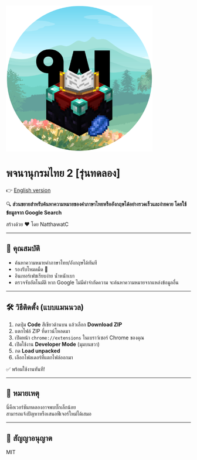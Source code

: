 ![header](https://github.com/Natthawat-WB/ThaiDictionary-Alpha-/blob/main/logo.png?raw=true)

# พจนานุกรมไทย 2 [รุ่นทดลอง]

👉 [English version](README.md)

🔍 **ส่วนขยายสำหรับค้นหาความหมายของคำภาษาไทยหรืออังกฤษได้อย่างรวดเร็วและง่ายดาย โดยใช้ข้อมูลจาก Google Search**

สร้างด้วย ❤️ โดย NatthawatC

---

## 🧠 คุณสมบัติ
- ค้นหาความหมายคำภาษาไทย/อังกฤษได้ทันที
- รองรับโหมดมืด 🌙
- อินเทอร์เฟซเรียบง่าย น้ำหนักเบา
- ตรวจจับอัตโนมัติ หาก Google ไม่มีคำจำกัดความ จะค้นหาความหมายจากแหล่งข้อมูลอื่น

---

## 🛠 วิธีติดตั้ง (แบบแมนนวล)

1. กดปุ่ม **Code** สีเขียวด้านบน แล้วเลือก **Download ZIP**  
2. แตกไฟล์ ZIP ที่ดาวน์โหลดมา  
3. เปิดหน้า `chrome://extensions` ในเบราว์เซอร์ Chrome ของคุณ  
4. เปิดใช้งาน **Developer Mode** (มุมบนขวา)  
5. กด **Load unpacked**  
6. เลือกโฟลเดอร์ที่แตกไฟล์ออกมา

✅ พร้อมใช้งานทันที!

---

## 📌 หมายเหตุ  
นี่คือเวอร์ชันทดลองอาจพบบั๊กเล็กน้อย  
สามารถแจ้งปัญหาหรือเสนอฟีเจอร์ใหม่ได้เสมอ

---

## 📎 สัญญาอนุญาต  
MIT
